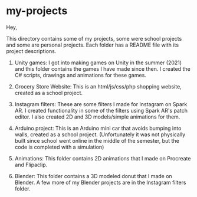 # my-projects

Hey,

This directory contains some of my projects, some were school projects and some are personal projects. 
Each folder has a README file with its project descriptions.

1) Unity games: I got into making games on Unity in the summer (2021) and this folder contains the games I have made since then. I created the C# scripts, drawings and animations for these games.

2) Grocery Store Website: This is an html/js/css/php shopping website, created as a school project.

3) Instagram filters: These are some filters I made for Instagram on Spark AR. I created functionality in some of the filters using Spark AR's patch editor. I also created 2D and 3D models/simple animations for them.

4) Arduino project: This is an Arduino mini car that avoids bumping into walls, created as a school project. (Unfortunately it was not physically built since school went online in the middle of the semester, but the code is completed with a simulation)

5) Animations: This folder contains 2D animations that I made on Procreate and Flipaclip.

6) Blender: This folder contains a 3D modeled donut that I made on Blender. A few more of my Blender projects are in the Instagram filters folder.
